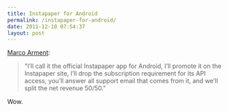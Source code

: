 ```yaml
---
title: Instapaper for Android
permalink: /instapaper-for-android/
date: 2011-12-10 07:54:37
layout: post
---
```


[Marco Arment](http://www.marco.org/2011/12-07-standing-up-for-android): 

> "I’ll call it the official Instapaper app for Android, I’ll promote it on the Instapaper site, I’ll drop the subscription requirement for its API access, you’ll answer all support email that comes from it, and we’ll split the net revenue 50/50."

Wow.